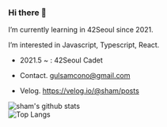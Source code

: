 ### Hi there 👋

I’m currently learning in 42Seoul since 2021.

I’m interested in Javascript, Typescript, React.

- 2021.5 ~ : 42Seoul Cadet

- Contact. gulsamcono@gmail.com
- Velog. https://velog.io/@sham/posts
    
<div>
  <img align="center" src="https://github-readme-stats.vercel.app/api?username=GulSam00&show_icons=true&theme=radical" alt="sham's github stats" />
</div>
<div>
  <img align="center" src="https://github-readme-stats.vercel.app/api/top-langs/?username=GulSam00&layout=compact" alt="Top Langs" />
</div>
<!--
**GulSam00/GulSam00** is a ✨ _special_ ✨ repository because its `README.md` (this file) appears on your GitHub profile.

Here are some ideas to get you started:

- 🔭 I’m currently working on ...
- 🌱 I’m currently learning ...
- 👯 I’m looking to collaborate on ...
- 🤔 I’m looking for help with ...
- 💬 Ask me about ...
- 📫 How to reach me: ...
- 😄 Pronouns: ...
- ⚡ Fun fact: ...
-->
